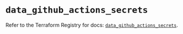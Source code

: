 # `data_github_actions_secrets`

Refer to the Terraform Registry for docs: [`data_github_actions_secrets`](https://registry.terraform.io/providers/integrations/github/6.6.0/docs/data-sources/actions_secrets).
